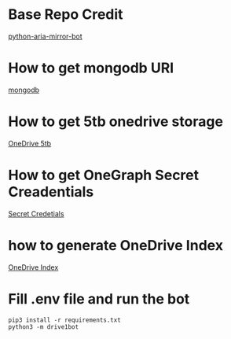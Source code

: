 # Base Repo Credit
[python-aria-mirror-bot](https://github.com/lzzy12/python-aria-mirror-bot)


# How to get mongodb URI 
[mongodb](https://telegra.ph/How-to-get-mongodb-URI-08-28)


# How to get 5tb onedrive storage
[OneDrive 5tb](https://www.youtube.com/watch?v=gcOsnkf1hfc)


# How to get OneGraph Secret Creadentials
[Secret Credetials](https://telegra.ph/How-to-get-OneDrive-Secret-Credentials-08-28)


# how to generate OneDrive Index
[OneDrive Index](https://ovi.swo.moe/docs/getting-started)


# Fill .env file and run the bot

```
pip3 install -r requirements.txt
python3 -m drive1bot
```
